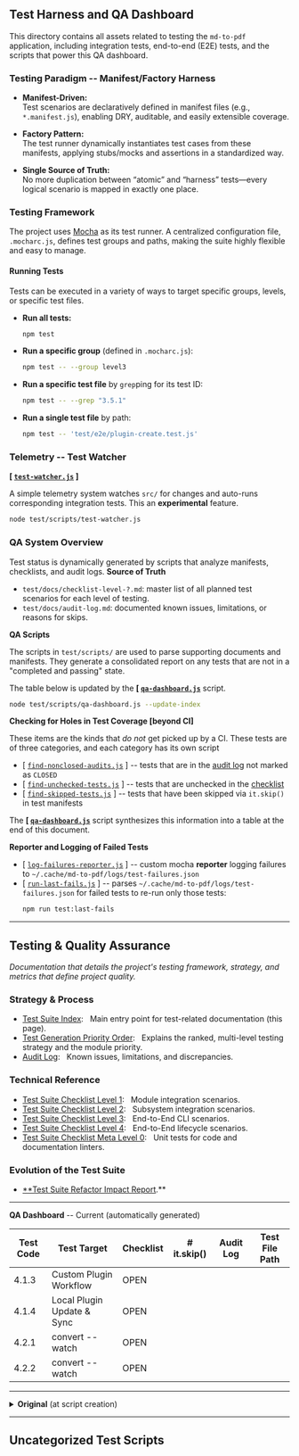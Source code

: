 ## Test Harness and QA Dashboard

This directory contains all assets related to testing the `md-to-pdf` application, including integration tests, end-to-end (E2E) tests, and the scripts that power this QA dashboard.

### Testing Paradigm -- Manifest/Factory Harness

- **Manifest-Driven:** \
  Test scenarios are declaratively defined in manifest files (e.g., `*.manifest.js`), enabling DRY, auditable, and easily extensible coverage.

- **Factory Pattern:** \
  The test runner dynamically instantiates test cases from these manifests, applying stubs/mocks and assertions in a standardized way.

- **Single Source of Truth:** \
  No more duplication between “atomic” and “harness” tests—every logical scenario is mapped in exactly one place.


### Testing Framework

The project uses [Mocha](https://mochajs.org/) as its test runner. A centralized configuration file, `.mocharc.js`, defines test groups and paths, making the suite highly flexible and easy to manage.

#### Running Tests

Tests can be executed in a variety of ways to target specific groups, levels, or specific test files.

  * **Run all tests:**
    ```bash
    npm test
    ```
  * **Run a specific group** (defined in `.mocharc.js`):
    ```bash
    npm test -- --group level3
    ```
  * **Run a specific test file** by `grep`ping for its test ID:
    ```bash
    npm test -- --grep "3.5.1"
    ```
  * **Run a single test file** by path:
    ```bash
    npm test -- 'test/e2e/plugin-create.test.js'
    ```

### Telemetry -- Test Watcher

**[ [`test-watcher.js`](scripts/test-watcher.js) ]**

A simple telemetry system watches `src/` for changes and auto-runs corresponding integration tests.
This an **experimental** feature.

```bash
node test/scripts/test-watcher.js
```

### QA System Overview

Test status is dynamically generated by scripts that analyze manifests, checklists, and audit logs.
**Source of Truth**

* `test/docs/checklist-level-?.md`: master list of all planned test scenarios for each level of testing.
* `test/docs/audit-log.md`: documented known issues, limitations, or reasons for skips.

**QA Scripts**

The scripts in `test/scripts/` are used to parse supporting documents and manifests. They generate a consolidated report on any tests that are not in a "completed and passing" state. 


The table below is updated by the **[ [`qa-dashboard.js`](scripts/qa-dashboard.js)** script.

```bash
node test/scripts/qa-dashboard.js --update-index
```

**Checking for Holes in Test Coverage [beyond CI]**

These items are the kinds that *do not* get picked up by a CI. These tests are of three categories, and each category has its own script

- [ [`find-nonclosed-audits.js`](scripts/find-nonclosed-audits.js) ]
  -- tests that are in the [audit log](docs/audit-log.md) not marked as `CLOSED`
- [ [`find-unchecked-tests.js`](scripts/find-unchecked-tests.js) ]
  -- tests that are unchecked in the [checklist](docs/checklist-level-%5B1-4%5D.md)
- [ [`find-skipped-tests.js`](scripts/find-skipped-tests.js) ]
  -- tests that have been skipped via `it.skip()` in test manifests

The **[ [`qa-dashboard.js`](scripts/qa-dashboard.js)** script synthesizes this information into a table at the end of this document.

**Reporter and Logging of Failed Tests**

- [ [`log-failures-reporter.js`](scripts/log-failures-reporter.js) ]
   -- custom mocha **reporter** logging failures to `~/.cache/md-to-pdf/logs/test-failures.json`
- [ [`run-last-fails.js`](scripts/run-last-fails.js) ]
   -- parses `~/.cache/md-to-pdf/logs/test-failures.json` for failed tests to re-run only those tests:
   ```bash
   npm run test:last-fails
   ```

---

## Testing & Quality Assurance

*Documentation that details the project's testing framework, strategy, and metrics that define project quality.*

### Strategy & Process

* [Test Suite Index](../test/index.md):
  Main entry point for test-related documentation (this page).
* [Test Generation Priority Order](../test/docs/test-generation-priority-order.md):
  Explains the ranked, multi-level testing strategy and the module priority.
* [Audit Log](../test/docs/audit-log.md):
  Known issues, limitations, and discrepancies.

### Technical Reference

* [Test Suite Checklist Level 1](../test/docs/checklist-level-1.md):
  Module integration scenarios.
* [Test Suite Checklist Level 2](../test/docs/checklist-level-2.md):
  Subsystem integration scenarios.
* [Test Suite Checklist Level 3](../test/docs/checklist-level-3.md):
  End-to-End CLI scenarios.
* [Test Suite Checklist Level 4](../test/docs/checklist-level-4.md):
  End-to-End lifecycle scenarios.
* [Test Suite Checklist Meta Level 0](../test/docs/checklist-level-m0.md):
  Unit tests for code and documentation linters.

### Evolution of the Test Suite

* [**Test Suite Refactor Impact Report](../test/docs/refactor-impact.md).**

---

**QA Dashboard** -- Current (automatically generated)

<!--qa-dashboard-start-->
| Test Code | Test Target         | Checklist | # it.skip() | Audit Log      | Test File Path                                         |
|-----------|---------------------|-----------|-------------|---------------|--------------------------------------------------------|
| 4.1.3    | Custom Plugin Workflow| OPEN     |            |              |                                                       |
| 4.1.4    | Local Plugin Update & Sync| OPEN     |            |              |                                                       |
| 4.2.1    | convert --watch     | OPEN     |            |              |                                                       |
| 4.2.2    | convert --watch     | OPEN     |            |              |                                                       |
<!--qa-dashboard-end-->
---

<details>
<summary><b>Original</b> (at script creation)</summary>

| Test Code | Test Target        | Checklist | # it.skip() | Audit Log  | Test File Path  |
|----------|---------------------|----------|------------|--------------|-----------------|
| 1.1.2    |                     |          |            | audit-log:7  |                 |
| 1.2.4    |                     |          |            | audit-log:44 |                 |
| 1.2.8    |                     |          |            | audit-log:44 |                 |
| 1.2.24   | PluginRegistryBuilder | OPEN    | 1 it.skip()| audit-log:56 | test/integration/plugin-registry-builder/plugin-registry-builder.test.1.2.24.js |
| 1.2.27   |                     |          |            | audit-log:68 |                 |
| 1.2.28   |                     |          |            | audit-log:68 |                 |
| 1.2.29   |                     |          |            | audit-log:68 |                 |
| 1.2.30   |                     |          |            | audit-log:68 |                 |
| 1.2.31   |                     |          |            | audit-log:68 |                 |
| 1.2.32   |                     |          |            | audit-log:68 |                 |
| 1.3.2    | plugin_determiner   | OPEN     | 1 it.skip()| audit-log:92 | test/integration/plugin_determiner/plugin_determiner.test.1.3.2.js |
| 1.4.14   | main_config_loader  | OPEN     | 1 it.skip()| audit-log:104| test/integration/main-config-loader/main-config-loader.test.1.4.14.js |
| 1.4.15   | main_config_loader  | OPEN     | 1 it.skip()|              | test/integration/main-config-loader/main-config-loader.test.1.4.15.js |
| 1.6.14   |                     |          |            | audit-log:128|                 |
| 1.7.1    | math_integration    | OPEN     |            |              |                 |
| 1.7.2    | math_integration    | OPEN     |            |              |                 |
| 1.7.3    | math_integration    | OPEN     |            |              |                 |
| 1.7.4    | math_integration    | OPEN     |            |              |                 |
| 1.7.5    | math_integration    | OPEN     |            |              |                 |
| 1.7.6    | math_integration    | OPEN     |            |              |                 |
| 1.7.7    | math_integration    | OPEN     |            |              |                 |
| 1.7.8    | math_integration    | OPEN     |            |              |                 |
| 2.2.2    |                     |          | 1 it.skip()|              | test/integration/default-handler/default-handler.test.2.2.2.js |
| 2.3.9    |                     |          |            | audit-log:178|                 |
| 4.1.1    | CLI Commands Interaction| OPEN |            |              |                 |
| 4.1.2    | CLI Commands Interaction| OPEN |            |              |                 |
| 4.2.1    | convert --watch     | OPEN     |            |              |                 |
| 4.2.2    | convert --watch     | OPEN     |            |              |                 |
| 4.3.1    | collection update   | OPEN     |            |              |                 |
| 4.3.2    | plugin create --from| OPEN     |            |              |                 |

</details>

---

## Uncategorized Test Scripts
<!-- uncategorized-start -->
<!-- uncategorized-end -->
